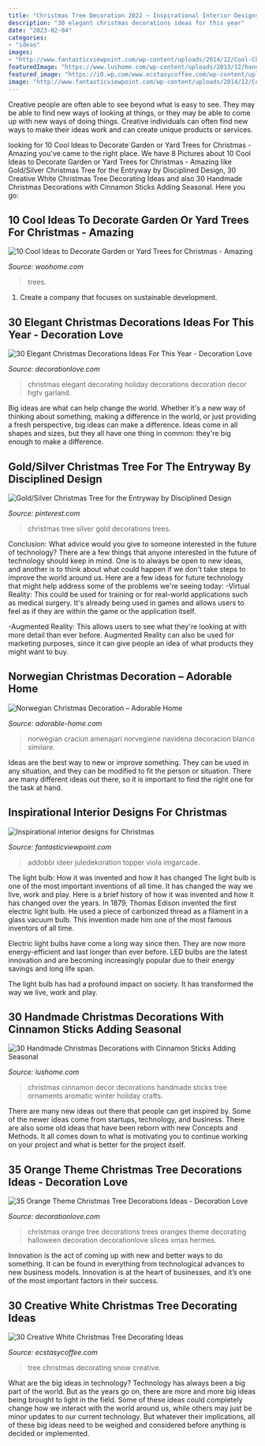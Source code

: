 ```yaml
---
title: "Christmas Tree Decoration 2022 ~ Inspirational Interior Designs For Christmas"
description: "30 elegant christmas decorations ideas for this year"
date: "2023-02-04"
categories:
- "ideas"
images:
- "http://www.fantasticviewpoint.com/wp-content/uploads/2014/12/Cool-Christmas-Tree-Decorating-Ideas-Image1-600x906.jpg"
featuredImage: "https://www.lushome.com/wp-content/uploads/2013/12/handmade-christmas-decorationg-cinnamon-sticks-27.jpg"
featured_image: "https://i0.wp.com/www.ecstasycoffee.com/wp-content/uploads/2016/11/snow-white-tree.jpg?resize=564%2C751"
image: "http://www.fantasticviewpoint.com/wp-content/uploads/2014/12/Cool-Christmas-Tree-Decorating-Ideas-Image1-600x906.jpg"
---
```



Creative people are often able to see beyond what is easy to see. They may be able to find new ways of looking at things, or they may be able to come up with new ways of doing things. Creative individuals can often find new ways to make their ideas work and can create unique products or services.

	

		
looking for 10 Cool Ideas to Decorate Garden or Yard Trees for Christmas - Amazing you've came to the right place. We have 8 Pictures about 10 Cool Ideas to Decorate Garden or Yard Trees for Christmas - Amazing like Gold/Silver Christmas Tree for the Entryway by Disciplined Design, 30 Creative White Christmas Tree Decorating Ideas and also 30 Handmade Christmas Decorations with Cinnamon Sticks Adding Seasonal. Here you go:
		
    
## 10 Cool Ideas To Decorate Garden Or Yard Trees For Christmas - Amazing

<img loading=lazy src="https://www.woohome.com/wp-content/uploads/2016/12/decorate-outdoor-tree-this-christmas-05.jpg" onerror="this.onerror=null;this.src='https://tse3.mm.bing.net/th?id=OIP.KHZAfA4r3P96BUw7NllHIwHaLI&amp;pid=15.1';" alt="10 Cool Ideas to Decorate Garden or Yard Trees for Christmas - Amazing">

_Source: woohome.com_

>trees. 

	

1. Create a company that focuses on sustainable development.

    
## 30 Elegant Christmas Decorations Ideas For This Year - Decoration Love

<img loading=lazy src="http://www.decorationlove.com/wp-content/uploads/2016/08/Elegant-Christmas-Garland-Decorating-Ideas.jpeg" onerror="this.onerror=null;this.src='https://tse4.mm.bing.net/th?id=OIP.Ve6B8NRWxV9i9plE2XoXUwHaJ4&amp;pid=15.1';" alt="30 Elegant Christmas Decorations Ideas For This Year - Decoration Love">

_Source: decorationlove.com_

>christmas elegant decorating holiday decorations decoration decor hgtv garland. 

	

Big ideas are what can help change the world. Whether it's a new way of thinking about something, making a difference in the world, or just providing a fresh perspective, big ideas can make a difference. Ideas come in all shapes and sizes, but they all have one thing in common: they're big enough to make a difference.

    
## Gold/Silver Christmas Tree For The Entryway By Disciplined Design

<img loading=lazy src="https://i.pinimg.com/736x/c1/46/3e/c1463e6c9b041dbe01610067e89d79a3.jpg" onerror="this.onerror=null;this.src='https://tse4.mm.bing.net/th?id=OIP.RC_0my5Uj-6jvKYASssC8gHaJ-&amp;pid=15.1';" alt="Gold/Silver Christmas Tree for the Entryway by Disciplined Design">

_Source: pinterest.com_

>christmas tree silver gold decorations trees. 

	

Conclusion: What advice would you give to someone interested in the future of technology?
There are a few things that anyone interested in the future of technology should keep in mind. One is to always be open to new ideas, and another is to think about what could happen if we don't take steps to improve the world around us. Here are a few ideas for future technology that might help address some of the problems we're seeing today: 
-Virtual Reality: This could be used for training or for real-world applications such as medical surgery. It's already being used in games and allows users to feel as if they are within the game or the application itself. 

-Augmented Reality: This allows users to see what they're looking at with more detail than ever before. Augmented Reality can also be used for marketing purposes, since it can give people an idea of what products they might want to buy.

    
## Norwegian Christmas Decoration – Adorable Home

<img loading=lazy src="https://adorable-home.com/wp-content/gallery/norwegian-christmas-decoration/norwegian-christmas-decoration-16.jpg" onerror="this.onerror=null;this.src='https://tse2.mm.bing.net/th?id=OIP.g27V1iqb7OGZyASOmEGd2wHaK_&amp;pid=15.1';" alt="Norwegian Christmas Decoration – Adorable Home">

_Source: adorable-home.com_

>norwegian craciun amenajari norvegiene navidena decoracion blanco similare. 

	

Ideas are the best way to new or improve something. They can be used in any situation, and they can be modified to fit the person or situation. There are many different ideas out there, so it is important to find the right one for the task at hand.

    
## Inspirational Interior Designs For Christmas

<img loading=lazy src="http://www.fantasticviewpoint.com/wp-content/uploads/2014/12/Cool-Christmas-Tree-Decorating-Ideas-Image1-600x906.jpg" onerror="this.onerror=null;this.src='https://tse1.mm.bing.net/th?id=OIP.q5SWdO_zfDccOelEuzMgTQHaLL&amp;pid=15.1';" alt="Inspirational interior designs for Christmas">

_Source: fantasticviewpoint.com_

>addobbi ideer juledekoration topper viola imgarcade. 

	

The light bulb: How it was invented and how it has changed
The light bulb is one of the most important inventions of all time. It has changed the way we live, work and play. Here is a brief history of how it was invented and how it has changed over the years.
In 1879, Thomas Edison invented the first electric light bulb. He used a piece of carbonized thread as a filament in a glass vacuum bulb. This invention made him one of the most famous inventors of all time.

Electric light bulbs have come a long way since then. They are now more energy-efficient and last longer than ever before. LED bulbs are the latest innovation and are becoming increasingly popular due to their energy savings and long life span.

The light bulb has had a profound impact on society. It has transformed the way we live, work and play.

    
## 30 Handmade Christmas Decorations With Cinnamon Sticks Adding Seasonal

<img loading=lazy src="https://www.lushome.com/wp-content/uploads/2013/12/handmade-christmas-decorationg-cinnamon-sticks-27.jpg" onerror="this.onerror=null;this.src='https://tse2.mm.bing.net/th?id=OIP.FQZ_JF4JXwcU-MWAPnK_EQAAAA&amp;pid=15.1';" alt="30 Handmade Christmas Decorations with Cinnamon Sticks Adding Seasonal">

_Source: lushome.com_

>christmas cinnamon decor decorations handmade sticks tree ornaments aromatic winter holiday crafts. 

	

There are many new ideas out there that people can get inspired by. Some of the newer ideas come from startups, technology, and business. There are also some old ideas that have been reborn with new Concepts and Methods. It all comes down to what is motivating you to continue working on your project and what is better for the project itself.

    
## 35 Orange Theme Christmas Tree Decorations Ideas - Decoration Love

<img loading=lazy src="http://www.decorationlove.com/wp-content/uploads/2016/10/Solid-Orange-Christmas-Tree.jpg" onerror="this.onerror=null;this.src='https://tse4.mm.bing.net/th?id=OIP.z0pn9X0x2Wb3J5CiHXTufwHaJ4&amp;pid=15.1';" alt="35 Orange Theme Christmas Tree Decorations Ideas - Decoration Love">

_Source: decorationlove.com_

>christmas orange tree decorations trees oranges theme decorating halloween decoration decorationlove slices xmas hermes. 

	

Innovation is the act of coming up with new and better ways to do something. It can be found in everything from technological advances to new business models. Innovation is at the heart of businesses, and it’s one of the most important factors in their success.

    
## 30 Creative White Christmas Tree Decorating Ideas

<img loading=lazy src="https://i0.wp.com/www.ecstasycoffee.com/wp-content/uploads/2016/11/snow-white-tree.jpg?resize=564%2C751" onerror="this.onerror=null;this.src='https://tse4.mm.bing.net/th?id=OIP.ynaFJ5J5wi8NeSUGRFsTowHaJ3&amp;pid=15.1';" alt="30 Creative White Christmas Tree Decorating Ideas">

_Source: ecstasycoffee.com_

>tree christmas decorating snow creative. 

	

What are the big ideas in technology?
Technology has always been a big part of the world. But as the years go on, there are more and more big ideas being brought to light in the field. Some of these ideas could completely change how we interact with the world around us, while others may just be minor updates to our current technology. But whatever their implications, all of these big ideas need to be weighed and considered before anything is decided or implemented.

